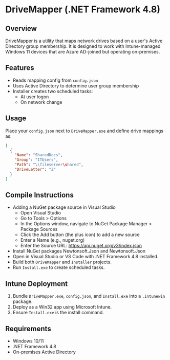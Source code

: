 # DriveMapper (.NET Framework 4.8)

## Overview

DriveMapper is a utility that maps network drives based on a user's Active Directory group membership. It is designed to work with Intune-managed Windows 11 devices that are Azure AD-joined but operating on-premises.

## Features

- Reads mapping config from `config.json`
- Uses Active Directory to determine user group membership
- Installer creates two scheduled tasks:
  - At user logon
  - On network change

## Usage

Place your `config.json` next to `DriveMapper.exe` and define drive mappings as:

```json
[
  {
    "Name": "SharedDocs",
    "Group": "ITUsers",
    "Path": "\\fileserver\shared",
    "DriveLetter": "Z"
  }
]
```

## Compile Instructions

- Adding a NuGet package source in Visual Studio
   - Open Visual Studio
    - Go to Tools > Options
    - In the Options window, navigate to NuGet Package Manager > Package Sources
    - Click the Add button (the plus icon) to add a new source
    - Enter a Name (e.g., nuget.org)
    - Enter the Source URL: https://api.nuget.org/v3/index.json
- Install NuGet packages Newtonsoft.Json and Newtonsoft.Json
- Open in Visual Studio or VS Code with .NET Framework 4.8 installed.
- Build both `DriveMapper` and `Installer` projects.
- Run `Install.exe` to create scheduled tasks.

## Intune Deployment

1. Bundle `DriveMapper.exe`, `config.json`, and `Install.exe` into a `.intunewin` package.
2. Deploy as a Win32 app using Microsoft Intune.
3. Ensure `Install.exe` is the install command.

## Requirements

- Windows 10/11
- .NET Framework 4.8
- On-premises Active Directory